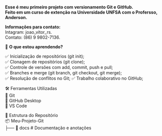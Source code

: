  **Esse é meu primeiro projeto com versionamento Git e GitHub.  
 Feito em um curso de extenção na Universidade UNFSA com o Profersso, Anderson.**  
 
**Informações para contato:**  
Intagram: joao_vitor_rs.  
Contato: (86) 9 9802-7136.  

   📌 **O que estou aprendendo?**


 ✅ Inicialização de repositórios (git init);  
 ✅ Clonagem de repositórios (git clone);  
 ✅ Controle de versões com add, commit, push e pull;  
 ✅ Branches e merge (git branch, git checkout, git merge);  
 ✅ Resolução de conflitos no Git; 
 ✅ Trabalho colaborativo no GitHub;

   🛠️ Ferramentas Utilizadas  
🔹 Git  
🔹 GitHub Desktop  
🔹 VS Code  

📂 Estrutura do Repositório  
📦 Meu-Projeto-Git  
├── 📁 docs           # Documentação e anotações
  
 
